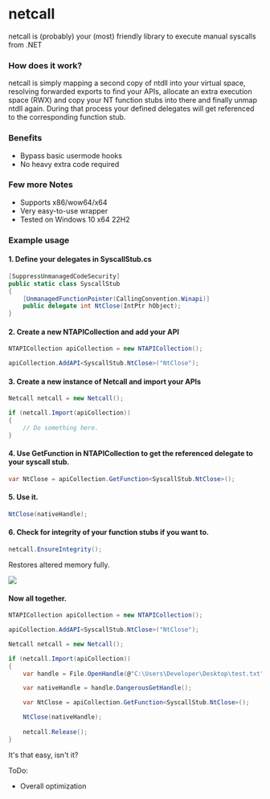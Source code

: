 # netcall

netcall is (probably) your (most) friendly library to execute manual syscalls from .NET

### How does it work? 
netcall is simply mapping a second copy of ntdll into your virtual space, resolving forwarded exports to find your APIs, allocate an extra execution space (RWX) and copy your NT function stubs into there and finally unmap ntdll again. During that process your defined delegates will get referenced to the corresponding function stub. 

### Benefits
* Bypass basic usermode hooks
* No heavy extra code required

### Few more Notes
* Supports x86/wow64/x64
* Very easy-to-use wrapper
* Tested on Windows 10 x64 22H2

### Example usage

#### 1. Define your delegates in SyscallStub.cs
```c#
[SuppressUnmanagedCodeSecurity]
public static class SyscallStub
{
    [UnmanagedFunctionPointer(CallingConvention.Winapi)]
    public delegate int NtClose(IntPtr hObject);
}
```

####  2. Create a new NTAPICollection and add your API
```c#
NTAPICollection apiCollection = new NTAPICollection();

apiCollection.AddAPI<SyscallStub.NtClose>("NtClose");
```

#### 3. Create a new instance of Netcall and import your APIs
```c#
Netcall netcall = new Netcall();

if (netcall.Import(apiCollection))
{
    // Do something here.
}
```

#### 4. Use GetFunction in NTAPICollection to get the referenced delegate to your syscall stub.
```c#
var NtClose = apiCollection.GetFunction<SyscallStub.NtClose>();
```

#### 5. Use it.
```c#
NtClose(nativeHandle);
```
#### 6. Check for integrity of your function stubs if you want to.
```c#
netcall.EnsureIntegrity();
```
Restores altered memory fully. 

![](https://i.gyazo.com/6626369b1bb11486ae70626d0fcd3c2a.gif)

#### Now all together.
```c#            
NTAPICollection apiCollection = new NTAPICollection();

apiCollection.AddAPI<SyscallStub.NtClose>("NtClose");

Netcall netcall = new Netcall();

if (netcall.Import(apiCollection))
{
    var handle = File.OpenHandle(@"C:\Users\Developer\Desktop\test.txt", FileMode.Open, FileAccess.Read, FileShare.Read);

    var nativeHandle = handle.DangerousGetHandle();

    var NtClose = apiCollection.GetFunction<SyscallStub.NtClose>();

    NtClose(nativeHandle);
    
    netcall.Release();
}
```

It's that easy, isn't it?

ToDo: 
* Overall optimization
